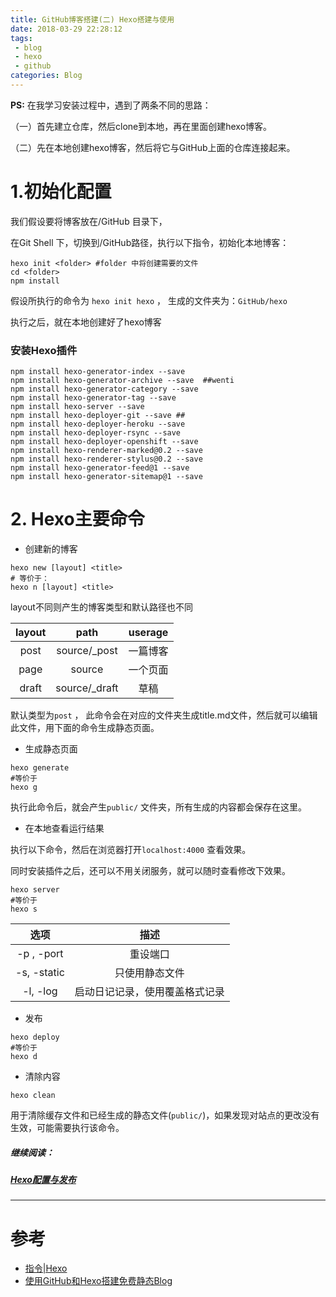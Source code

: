 ```yaml
---
title: GitHub博客搭建(二) Hexo搭建与使用
date: 2018-03-29 22:28:12
tags:
 - blog
 - hexo
 - github
categories: Blog
---
```


**PS:** 在我学习安装过程中，遇到了两条不同的思路：

（一）首先建立仓库，然后clone到本地，再在里面创建hexo博客。

（二）先在本地创建hexo博客，然后将它与GitHub上面的仓库连接起来。

<!--more-->

# 1.初始化配置

我们假设要将博客放在/GitHub 目录下，

在Git Shell 下，切换到/GitHub路径，执行以下指令，初始化本地博客：

```shell
hexo init <folder> #folder 中将创建需要的文件
cd <folder>
npm install
```

假设所执行的命令为 `hexo init hexo`  ， 生成的文件夹为：`GitHub/hexo`

执行之后，就在本地创建好了hexo博客

### 安装Hexo插件
```shell
npm install hexo-generator-index --save
npm install hexo-generator-archive --save  ##wenti
npm install hexo-generator-category --save
npm install hexo-generator-tag --save
npm install hexo-server --save
npm install hexo-deployer-git --save ##
npm install hexo-deployer-heroku --save
npm install hexo-deployer-rsync --save
npm install hexo-deployer-openshift --save
npm install hexo-renderer-marked@0.2 --save
npm install hexo-renderer-stylus@0.2 --save
npm install hexo-generator-feed@1 --save
npm install hexo-generator-sitemap@1 --save
```

# 2. Hexo主要命令

- 创建新的博客

```shell
hexo new [layout] <title>
# 等价于：
hexo n [layout] <title>
```

layout不同则产生的博客类型和默认路径也不同


| layout | path |userage|
| :----: | :--: | :--: |
| post | source/_post |一篇博客|
| page | source |一个页面|
| draft | source/_draft |草稿|

默认类型为`post` ， 此命令会在对应的文件夹生成title.md文件，然后就可以编辑此文件，用下面的命令生成静态页面。

- 生成静态页面

```shell
hexo generate
#等价于
hexo g
```

执行此命令后，就会产生`public/` 文件夹，所有生成的内容都会保存在这里。

- 在本地查看运行结果

执行以下命令，然后在浏览器打开`localhost:4000` 查看效果。

同时安装插件之后，还可以不用关闭服务，就可以随时查看修改下效果。

```shell
hexo server
#等价于
hexo s
```

|    选项     |              描述              |
| :---------: | :----------------------------: |
| -p , -port  |            重设端口            |
| -s, -static |         只使用静态文件         |
|  -l, -log   | 启动日记记录，使用覆盖格式记录 |

- 发布

```shell
hexo deploy
#等价于
hexo d
```

- 清除内容

```
hexo clean
```

用于清除缓存文件和已经生成的静态文件(`public/`)，如果发现对站点的更改没有生效，可能需要执行该命令。

##### 继续阅读：

##### [Hexo配置与发布](../hexo-guide-3/index.html)

---

# 参考

- [指令|Hexo](https://hexo.io/zh-cn/docs/commands.html)
- [使用GitHub和Hexo搭建免费静态Blog](https://wsgzao.github.io/post/hexo-guide/)
